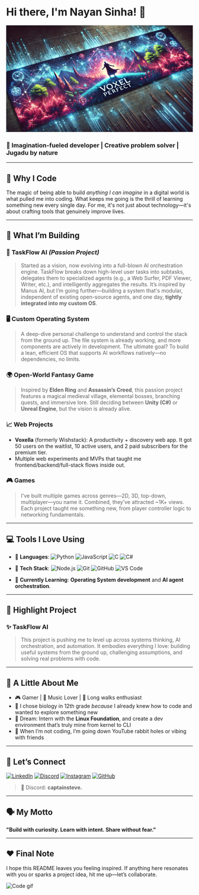 # Hi there, I'm Nayan Sinha! 👋

![Banner](A_vibrant_and_visually_stunning_banner_showcasing_.png) <!-- Replace with actual image link -->

### 🚀 Imagination-fueled developer | Creative problem solver | Jugadu by nature

---

## 💭 Why I Code

The magic of being able to build *anything I can imagine* in a digital world is what pulled me into coding. What keeps me going is the thrill of learning something new every single day. For me, it's not just about technology—it's about crafting tools that genuinely improve lives.

---

## 🔧 What I’m Building

### 🧠 **TaskFlow AI** *(Passion Project)*

> Started as a vision, now evolving into a full-blown AI orchestration engine. TaskFlow breaks down high-level user tasks into subtasks, delegates them to specialized agents (e.g., a Web Surfer, PDF Viewer, Writer, etc.), and intelligently aggregates the results.
> It’s inspired by Manus AI, but I’m going further—building a system that's modular, independent of existing open-source agents, and one day, **tightly integrated into my custom OS**.

### 🖥️ **Custom Operating System**

> A deep-dive personal challenge to understand and control the stack from the ground up. The file system is already working, and more components are actively in development.
> The ultimate goal? To build a lean, efficient OS that supports AI workflows natively—no dependencies, no limits.

### 🌍 **Open-World Fantasy Game**

> Inspired by **Elden Ring** and **Assassin’s Creed**, this passion project features a magical medieval village, elemental bosses, branching quests, and immersive lore.
> Still deciding between **Unity (C#)** or **Unreal Engine**, but the vision is already alive.

### 📈 **Web Projects**

* **Voxella** (formerly Wishstack): A productivity + discovery web app. It got 50 users on the waitlist, 10 active users, and 2 paid subscribers for the premium tier.
* Multiple web experiments and MVPs that taught me frontend/backend/full-stack flows inside out.

### 🎮 **Games**

> I've built multiple games across genres—2D, 3D, top-down, multiplayer—you name it. Combined, they’ve attracted \~1K+ views. Each project taught me something new, from player controller logic to networking fundamentals.

---

## 💻 Tools I Love Using

* 🧠 **Languages**:
  ![Python](https://img.shields.io/badge/Python-3776AB?style=for-the-badge\&logo=python\&logoColor=white)
  ![JavaScript](https://img.shields.io/badge/JavaScript-F7DF1E?style=for-the-badge\&logo=javascript\&logoColor=black)
  ![C](https://img.shields.io/badge/C-A8B9CC?style=for-the-badge\&logo=c\&logoColor=black)
  ![C#](https://img.shields.io/badge/C%23-239120?style=for-the-badge\&logo=csharp\&logoColor=white)

* 🧰 **Tech Stack**:
  ![Node.js](https://img.shields.io/badge/Node.js-339933?style=for-the-badge\&logo=nodedotjs\&logoColor=white)
  ![Git](https://img.shields.io/badge/Git-F05032?style=for-the-badge\&logo=git\&logoColor=white)
  ![GitHub](https://img.shields.io/badge/GitHub-181717?style=for-the-badge\&logo=github\&logoColor=white)
  ![VS Code](https://img.shields.io/badge/VS%20Code-007ACC?style=for-the-badge\&logo=visualstudiocode\&logoColor=white)

* 🌱 **Currently Learning**:
  **Operating System development** and **AI agent orchestration**.

---

## 🧪 Highlight Project

### ✨ TaskFlow AI

> This project is pushing me to level up across systems thinking, AI orchestration, and automation. It embodies everything I love: building useful systems from the ground up, challenging assumptions, and solving real problems with code.

---

## 🌟 A Little About Me

* 🎮 Gamer | 🎷 Music Lover | 🏃‍ Long walks enthusiast
* 🤝 I chose biology in 12th grade *because* I already knew how to code and wanted to explore something new
* 🎯 Dream: Intern with the **Linux Foundation**, and create a dev environment that’s truly mine from kernel to CLI
* 🧠 When I’m not coding, I’m going down YouTube rabbit holes or vibing with friends

---

## 🤝 Let’s Connect

[![LinkedIn](https://img.shields.io/badge/LinkedIn-0077B5?style=for-the-badge\&logo=linkedin\&logoColor=white)](https://linkedin.com/in/Voxel%20Perfect)
[![Discord](https://img.shields.io/badge/Discord-5865F2?style=for-the-badge\&logo=discord\&logoColor=white)](https://discord.gg/ss2AmtA9Yv)
[![Instagram](https://img.shields.io/badge/Instagram-E4405F?style=for-the-badge\&logo=instagram\&logoColor=white)](https://instagram.com/captainsteve622)
[![GitHub](https://img.shields.io/badge/GitHub-100000?style=for-the-badge\&logo=github\&logoColor=white)](https://github.com/yourusername)

> 💬 Discord: **captainsteve.**

---

## 🗣️ My Motto

**"Build with curiosity. Learn with intent. Share without fear."**

---

## ❤️ Final Note

I hope this README leaves you feeling inspired. If anything here resonates with you or sparks a project idea, hit me up—let’s collaborate.

![Code gif](https://media.giphy.com/media/3o7abKhOpu0NwenH3O/giphy.gif)
